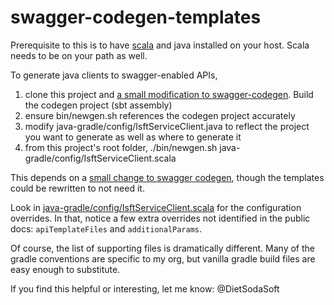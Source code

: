 swagger-codegen-templates
=========================
Prerequisite to this is to have [scala](http://www.scala-lang.org/download/) and java installed on your host.  Scala needs to be on your path as well.

To generate java clients to swagger-enabled APIs, 
1. clone this project and [a small modification to swagger-codegen](https://github.com/swps/swagger-codegen). Build the codegen project (sbt assembly)
2. ensure bin/newgen.sh references the codegen project accurately
3. modify java-gradle/config/IsftServiceClient.java to reflect the project you want to generate as well as where to generate it
4. from this project's root folder, ./bin/newgen.sh java-gradle/config/IsftServiceClient.scala <url of swagger service>

This depends on a [small change to swagger codegen](https://github.com/swagger-api/swagger-codegen/pull/323), 
though the templates could be rewritten to not need it.

Look in [java-gradle/config/IsftServiceClient.scala](https://github.com/swps/swagger-codegen-templates/blob/master/java-gradle/config/IsftServiceClient.scala) for the configuration overrides.  In that, notice a few extra overrides not
identified in the public docs: `apiTemplateFiles` and `additionalParams`.

Of course, the list of supporting files is dramatically different.  Many of the gradle conventions are specific to my org,
but vanilla gradle build files are easy enough to substitute.

If you find this helpful or interesting, let me know: @DietSodaSoft
